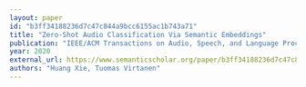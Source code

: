 ```yaml
---
layout: paper
id: "b3ff34188236d7c47c844a9bcc6155ac1b743a71"
title: "Zero-Shot Audio Classification Via Semantic Embeddings"
publication: "IEEE/ACM Transactions on Audio, Speech, and Language Processing"
year: 2020
external_url: https://www.semanticscholar.org/paper/b3ff34188236d7c47c844a9bcc6155ac1b743a71
authors: "Huang Xie, Tuomas Virtanen"
---
```

